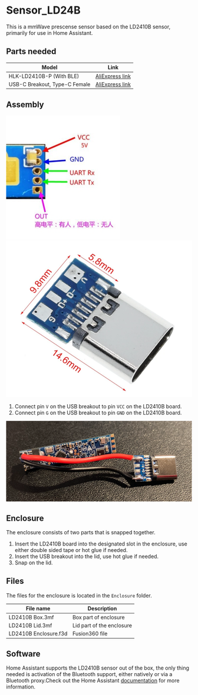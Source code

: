 # Sensor_LD24B

This is a mmWave prescense sensor based on the LD2410B sensor, primarily for use in Home Assistant.

## Parts needed

Model | Link
---- | ----
HLK-LD2410B-P (With BLE) | [AliExpress link](https://www.aliexpress.com/item/1005004351593073.html)
USB-C Breakout, Type-C Female | [AliExpress link](https://www.aliexpress.com/item/1005001337982060.html)

## Assembly

![LD2410B Pinout](images/ld1410.jpg "LD2410B pinout")
![USB-C Pinout](images/usb-breakout.png "USB breakout")

 1. Connect pin `V` on the USB breakout to pin `VCC` on the LD2410B board.
 2. Connect pin `G` on the USB breakout to pin `GND` on the LD2410B board.

![Soldered up](images/assembled.png "Soldered up")

## Enclosure

The enclosure consists of two parts that is snapped together. 
 1. Insert the LD2410B board into the designated slot in the enclosure, use either double sided tape or hot glue if needed. 
 2. Insert the USB breakout into the lid, use hot glue if needed. 
 3. Snap on the lid.

 ## Files

 The files for the enclosure is located in the `Enclosure` folder.

 File name | Description
 ---- | ----
LD2410B Box.3mf | Box part of enclosure
LD2410B Lid.3mf | Lid part of the enclosure
LD2410B Enclosure.f3d | Fusion360 file

## Software

Home Assistant supports the LD2410B sensor out of the box, the only thing needed is activation of the Bluetooth support, either natively or via a Bluetooth proxy.Check out the Home Assistant [documentation](https://www.home-assistant.io/integrations/bluetooth/) for more information.


